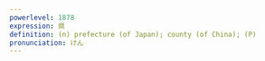 ```yaml
---
powerlevel: 1878
expression: 県
definition: (n) prefecture (of Japan); county (of China); (P)
pronunciation: けん
---
```

